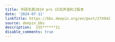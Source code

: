 ```yaml
---
title: 华硕无畏2024 pro 15无声音RC2版本
date: '2024-07-11'
linkTitle: https://bbs.deepin.org/en/post/274942
source: deepin_bbs
description:  155******11 
disable_comments: true
---
```


